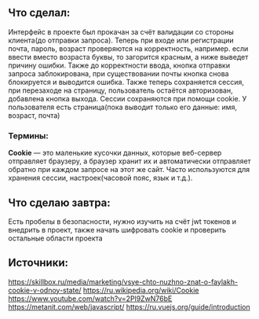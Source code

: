 ## Что сделал:
Интерфейс в проекте был прокачан за счёт валидации со стороны клиента(до отправки запроса). Теперь при входе или регистрации почта, пароль, возраст проверяются на корректность, например. если ввести вместо возраста буквы, то загорится красным, а ниже выведет причину ошибки. Также до корректности ввода, кнопка отправки запроса заблокирована, при существовании почты кнопка снова блокируется и выводится ошибка. Также теперь сохраняется сессия, при перезаходе на страницу, пользователь остаётся авторизован, добавлена кнопка выхода. Сессии сохраняются при помощи cookie. У пользователя есть страница(пока выводит только его данные: имя, возраст, почта)

### Термины:
**Cookie** — это маленькие кусочки данных, которые веб-сервер отправляет браузеру, а браузер хранит их и автоматически отправляет обратно при каждом запросе на этот же сайт. Часто используются для хранения сессии, настроек(часовой пояс, язык и т.д.).

## Что сделаю завтра:
Есть пробелы в безопасности, нужно изучить на счёт jwt токенов и внедрить в проект, также начать шифровать cookie и проверить остальные области проекта

## Источники:
https://skillbox.ru/media/marketing/vsye-chto-nuzhno-znat-o-faylakh-cookie-v-odnoy-state/
https://ru.wikipedia.org/wiki/Cookie
https://www.youtube.com/watch?v=2Pl9ZwN76bE
https://metanit.com/web/javascript/
https://ru.vuejs.org/guide/introduction